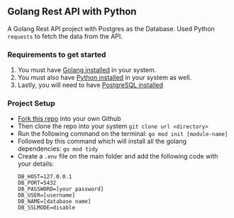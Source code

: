 ## Golang Rest API with Python

A Golang Rest API project with Postgres as the Database. Used Python 
```requests``` 
to fetch the data from the API.

### Requirements to get started
1. You must have <a href="https://go.dev/doc/install">Golang installed</a> in your system.
2. You must also have <a href="https://www.python.org/downloads/">Python installed</a> in your system as well.
3. Lastly, you will need to have <a href="https://www.postgresql.org/download/">PostgreSQL installed</a>

### Project Setup
- <a href="https://www.freecodecamp.org/news/how-to-fork-a-github-repository/#:~:text=To%20follow%20along%2C%20browse%20to,created%20under%20your%20GitHub%20account.">Fork this repo</a> into your own Github
- Then clone the repo into your system
    ```git clone url <directory>```
- Run the following command on the terminal:
    ```go mod init [module-name]```
- Followed by this command which will install all the golang dependencies: ```go mod tidy```
- Create a ```.env``` file on the main folder and add the following code with your details:
    ```env
    DB_HOST=127.0.0.1
    DB_PORT=5432
    DB_PASSWORD=[your password]
    DB_USER=[username]
    DB_NAME=[database name]
    DB_SSLMODE=disable
    ```
